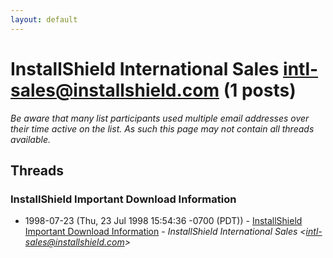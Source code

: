 ```yaml
---
layout: default
---
```


# InstallShield International Sales <intl-sales@installshield.com> (1 posts)

_Be aware that many list participants used multiple email addresses over their time active on the list. As such this page may not contain all threads available._

## Threads

### InstallShield Important Download Information
+ 1998-07-23 (Thu, 23 Jul 1998 15:54:36 -0700 (PDT)) - [InstallShield Important Download Information](/archive/1998/07/3fc9104baf51b4ad3552f91c2a6fc8e8adb7699ce2a5a1aa3d6e260ff85350e2) - _InstallShield International Sales \<intl-sales@installshield.com\>_

